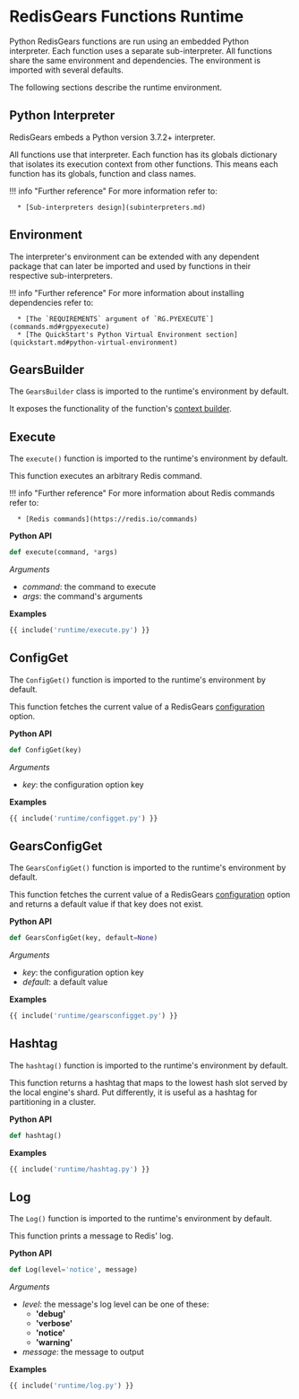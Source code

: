 # RedisGears Functions Runtime

Python RedisGears functions are run using an embedded Python interpreter. Each function uses a separate sub-interpreter. All functions share the same environment and dependencies. The environment is imported with several defaults.

The following sections describe the runtime environment.

## Python Interpreter
RedisGears embeds a Python version 3.7.2+ interpreter.

All functions use that interpreter. Each function has its globals dictionary that isolates its execution context from other functions. This means each function has its globals, function and class names.

!!! info "Further reference"
    For more information refer to:

      * [Sub-interpreters design](subinterpreters.md)

## Environment
The interpreter's environment can be extended with any dependent package that can later be imported and used by functions in their respective sub-interpreters.

!!! info "Further reference"
    For more information about installing dependencies refer to:

      * [The `REQUIREMENTS` argument of `RG.PYEXECUTE`](commands.md#rgpyexecute)
      * [The QuickStart's Python Virtual Environment section](quickstart.md#python-virtual-environment)

## GearsBuilder
The `GearsBuilder` class is imported to the runtime's environment by default.

It exposes the functionality of the function's [context builder](functions.md#context-builder).

## Execute
The `execute()` function is imported to the runtime's environment by default.

This function executes an arbitrary Redis command.

!!! info "Further reference"
    For more information about Redis commands refer to:

      * [Redis commands](https://redis.io/commands)

**Python API**
```python
def execute(command, *args)
```

_Arguments_

* _command_: the command to execute
* _args_: the command's arguments

**Examples**
```python
{{ include('runtime/execute.py') }}
```

## ConfigGet
The `ConfigGet()` function is imported to the runtime's environment by default.

This function fetches the current value of a RedisGears [configuration](#configuration.md) option.

**Python API**
```python
def ConfigGet(key)
```

_Arguments_

* _key_: the configuration option key

**Examples**
```python
{{ include('runtime/configget.py') }}
```

## GearsConfigGet
The `GearsConfigGet()` function is imported to the runtime's environment by default.

This function fetches the current value of a RedisGears [configuration](configuration.md) option and returns a default value if that key does not exist.

**Python API**
```python
def GearsConfigGet(key, default=None)
```

_Arguments_

* _key_: the configuration option key
* _default_: a default value

**Examples**
```python
{{ include('runtime/gearsconfigget.py') }}
```

## Hashtag
The `hashtag()` function is imported to the runtime's environment by default.

This function returns a hashtag that maps to the lowest hash slot served by the local engine's shard. Put differently, it is useful as a hashtag for partitioning in a cluster.

**Python API**
```python
def hashtag()
```

**Examples**
```python
{{ include('runtime/hashtag.py') }}
```

## Log
The `Log()` function is imported to the runtime's environment by default.

This function prints a message to Redis' log.

**Python API**
```python
def Log(level='notice', message)
```

_Arguments_

* _level_: the message's log level can be one of these:
    * **'debug'**
    * **'verbose'**
    * **'notice'**
    * **'warning'**
* _message_: the message to output

**Examples**
```python
{{ include('runtime/log.py') }}
```
